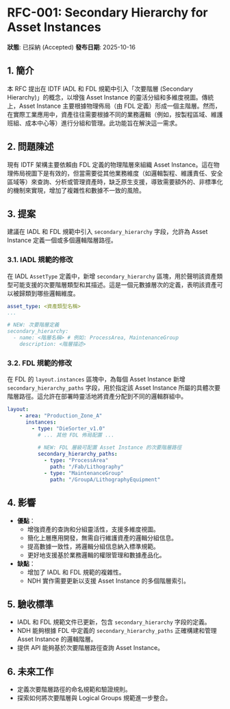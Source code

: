 # RFC-001: Secondary Hierarchy for Asset Instances

**狀態**: 已採納 (Accepted)
**發布日期**: 2025-10-16

## 1. 簡介

本 RFC 提出在 IDTF IADL 和 FDL 規範中引入「次要階層 (Secondary Hierarchy)」的概念，以增強 Asset Instance 的靈活分組和多維度視圖。傳統上，Asset Instance 主要根據物理佈局（由 FDL 定義）形成一個主階層。然而，在實際工業應用中，資產往往需要根據不同的業務邏輯（例如，按製程區域、維護班組、成本中心等）進行分組和管理。此功能旨在解決這一需求。

## 2. 問題陳述

現有 IDTF 架構主要依賴由 FDL 定義的物理階層來組織 Asset Instance。這在物理佈局視圖下是有效的，但當需要從其他業務維度（如邏輯製程、維護責任、安全區域等）來查詢、分析或管理資產時，缺乏原生支援，導致需要額外的、非標準化的機制來實現，增加了複雜性和數據不一致的風險。

## 3. 提案

建議在 IADL 和 FDL 規範中引入 `secondary_hierarchy` 字段，允許為 Asset Instance 定義一個或多個邏輯階層路徑。

### 3.1. IADL 規範的修改

在 IADL `AssetType` 定義中，新增 `secondary_hierarchy` 區塊，用於聲明該資產類型可能支援的次要階層類型和其描述。這是一個元數據層次的定義，表明該資產可以被歸類到哪些邏輯維度。

```yaml
asset_type: <資產類型名稱>
...

# NEW: 次要階層定義
secondary_hierarchy:
  - name: <階層名稱> # 例如: ProcessArea, MaintenanceGroup
    description: <階層描述>
```

### 3.2. FDL 規範的修改

在 FDL 的 `layout.instances` 區塊中，為每個 Asset Instance 新增 `secondary_hierarchy_paths` 字段，用於指定該 Asset Instance 所屬的具體次要階層路徑。這允許在部署時靈活地將資產分配到不同的邏輯群組中。

```yaml
layout:
    - area: "Production_Zone_A"
      instances:
        - type: "DieSorter_v1.0"
          # ... 其他 FDL 佈局配置 ...
          
          # NEW: FDL 層級可配置 Asset Instance 的次要階層路徑
          secondary_hierarchy_paths:
            - type: "ProcessArea"
              path: "/Fab/Lithography"
            - type: "MaintenanceGroup"
              path: "/GroupA/LithographyEquipment"
```

## 4. 影響

*   **優點**：
    *   增強資產的查詢和分組靈活性，支援多維度視圖。
    *   簡化上層應用開發，無需自行維護資產的邏輯分組信息。
    *   提高數據一致性，將邏輯分組信息納入標準規範。
    *   更好地支援基於業務邏輯的權限管理和數據產品化。
*   **缺點**：
    *   增加了 IADL 和 FDL 規範的複雜性。
    *   NDH 實作需要更新以支援 Asset Instance 的多個階層索引。

## 5. 驗收標準

*   IADL 和 FDL 規範文件已更新，包含 `secondary_hierarchy` 字段的定義。
*   NDH 能夠根據 FDL 中定義的 `secondary_hierarchy_paths` 正確構建和管理 Asset Instance 的邏輯階層。
*   提供 API 能夠基於次要階層路徑查詢 Asset Instance。

## 6. 未來工作

*   定義次要階層路徑的命名規範和驗證規則。
*   探索如何將次要階層與 Logical Groups 規範進一步整合。

